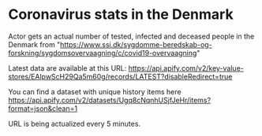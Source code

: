 # Coronavirus stats in the Denmark
Actor gets an actual number of tested, infected and deceased people in the Denmark from "https://www.ssi.dk/sygdomme-beredskab-og-forskning/sygdomsovervaagning/c/covid19-overvaagning"

Latest data are available at this URL: https://api.apify.com/v2/key-value-stores/EAlpwScH29Qa5m60g/records/LATEST?disableRedirect=true

You can find a dataset with unique history items here https://api.apify.com/v2/datasets/Ugq8cNqnhUSjfJeHr/items?format=json&clean=1

URL is being actualized every 5 minutes.
